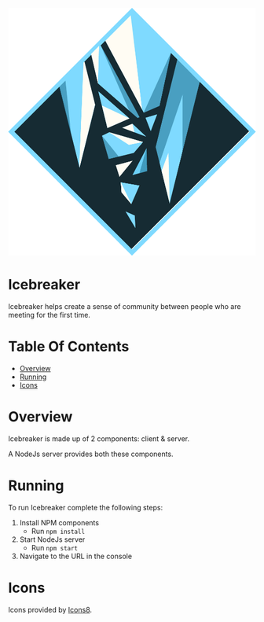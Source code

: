 ![Icicles hanging down](/src/www/img/logo.png)  
# Icebreaker
Icebreaker helps create a sense of community between people who are meeting for 
the first time.

# Table Of Contents
- [Overview](#overview)
- [Running](#running)
- [Icons](#icons)

# Overview
Icebreaker is made up of 2 components: client & server.  

A NodeJs server provides both these components.  

# Running
To run Icebreaker complete the following steps:

1. Install NPM components
	- Run `npm install`
2. Start NodeJs server
	- Run `npm start`
3. Navigate to the URL in the console

# Icons
Icons provided by [Icons8](https://icons8.com).
